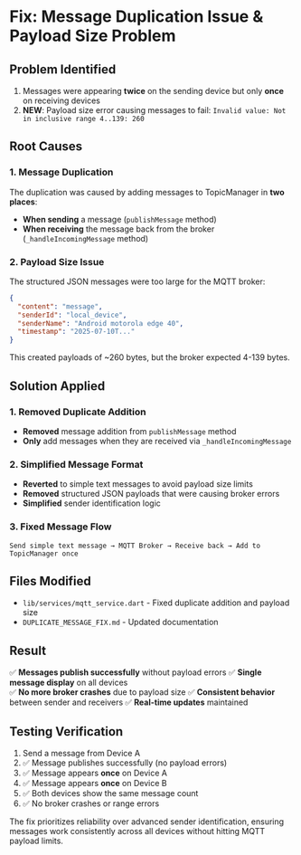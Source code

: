 # Fix: Message Duplication Issue & Payload Size Problem

## Problem Identified
1. Messages were appearing **twice** on the sending device but only **once** on receiving devices
2. **NEW**: Payload size error causing messages to fail: `Invalid value: Not in inclusive range 4..139: 260`

## Root Causes

### 1. Message Duplication
The duplication was caused by adding messages to TopicManager in **two places**:
- **When sending** a message (`publishMessage` method)
- **When receiving** the message back from the broker (`_handleIncomingMessage` method)

### 2. Payload Size Issue
The structured JSON messages were too large for the MQTT broker:
```json
{
  "content": "message",
  "senderId": "local_device", 
  "senderName": "Android motorola edge 40",
  "timestamp": "2025-07-10T..."
}
```
This created payloads of ~260 bytes, but the broker expected 4-139 bytes.

## Solution Applied

### 1. Removed Duplicate Addition
- **Removed** message addition from `publishMessage` method
- **Only** add messages when they are received via `_handleIncomingMessage`

### 2. Simplified Message Format
- **Reverted** to simple text messages to avoid payload size limits
- **Removed** structured JSON payloads that were causing broker errors
- **Simplified** sender identification logic

### 3. Fixed Message Flow
```
Send simple text message → MQTT Broker → Receive back → Add to TopicManager once
```

## Files Modified
- `lib/services/mqtt_service.dart` - Fixed duplicate addition and payload size
- `DUPLICATE_MESSAGE_FIX.md` - Updated documentation

## Result
✅ **Messages publish successfully** without payload errors
✅ **Single message display** on all devices  
✅ **No more broker crashes** due to payload size
✅ **Consistent behavior** between sender and receivers
✅ **Real-time updates** maintained

## Testing Verification
1. Send a message from Device A
2. ✅ Message publishes successfully (no payload errors)
3. ✅ Message appears **once** on Device A
4. ✅ Message appears **once** on Device B
5. ✅ Both devices show the same message count
6. ✅ No broker crashes or range errors

The fix prioritizes reliability over advanced sender identification, ensuring messages work consistently across all devices without hitting MQTT payload limits.
